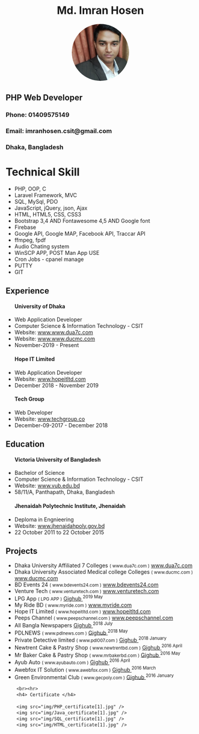 
  <div style="width:100%;text-align:center;margin-left:auto;margin-right:auto;">
   <h1>Md. Imran Hosen</h1>
 <img style="border-radius:50%;width:30%;text-align:center;"  src="img/imran.jpg" alt="Md.Imran Hosen">
  </div>
<h2> PHP Web Developer </h2>
<h3> Phone: 01409575149 </h3>
<h3> Email: imranhosen.csit@gmail.com </h3> 
<h3> Dhaka, Bangladesh</h3>

<h1>Technical Skill</h1>
<ul>
  <li>PHP, OOP, C</li>
  <li>Laravel Framework, MVC</li>
  <li>SQL, MySql, PDO</li>
  <li>JavaScript, jQuery, json, Ajax</li>
  <li>HTML, HTML5, CSS, CSS3</li>
  <li>Bootstrap 3,4 AND Fontawesome 4,5 AND Google font</li>
  <li>Firebase</li>
  <li>Google API, Google MAP, Facebook API, Traccar API</li>
  <li>ffmpeg, fpdf</li>
  <li>Audio Chating system</li>
  <li>WinSCP APP, POST Man App USE</li>
  <li>Cron Jobs - cpanel manage</li>
  <li>PUTTY</li>
  <li>GIT</li>
</ul>


<h2>Experience</h2>
<ul>
<h4>University of Dhaka</h4>
  <li>Web Application Developer</li>
  <li>Computer Science & Information Technology - CSIT</li>
  <li>Website: <a href="http://www.dua7c.com/" target="_blank">www.www.dua7c.com</a></li>
  <li>Website: <a href="http://www.ducmc.com/" target="_blank">www.www.ducmc.com</a></li>
  <li>November-2019 - Present</li>
  
  <h4>Hope IT Limited</h4>
  <li>Web Application Developer</li>
  <li>Website: <a href="http://hopeitltd.com/" target="_blank">www.hopeitltd.com</a></li>
  <li>December 2018 - November 2019</li>
  
  <h4>Tech Group</h4>
  <li>Web Developer</li>
  <li>Website: <a href="http://techgroup.co/" target="_blank">www.techgroup.co</a></li>
  <li>December-09-2017 - December 2018</li>
</ul>


<h2>Education</h2>
<ul>
<h4>Victoria University of Bangladesh</h4>
  <li>Bachelor of Science</li>
  <li>Computer Science & Information Technology - CSIT</li>
  <li>Website: <a href="http://vub.edu.bd/" target="_blank">www.vub.edu.bd</a></li>
  <li>58/11/A, Panthapath, Dhaka, Bangladesh</li>
  
  <h4>Jhenaidah Polytechnic Institute, Jhenaidah</h4>
  <li>Deploma in Engnieering</li>
  <li>Website: <a href="http://jhenaidahpoly.gov.bd/" target="_blank">www.jhenaidahpoly.gov.bd</a></li>
  <li>22 October 2011 to 22 October 2015</li>
</ul>

<h2>Projects</h2>
        <ul>
          <li>
             Dhaka University Affiliated 7 Colleges <small>( www.dua7c.com )</small> <a target="_blank" href="https://www.dua7c.com/"> <i class="fa fa-globe"></i> www.dua7c.com </a>
          </li>
          <li>
             Dhaka University Associated Medical college Colleges <small>( www.ducmc.com )</small> <a target="_blank" href="https://www.ducmc.com/"> <i class="fa fa-globe"></i> www.ducmc.com </a>
          </li>
          <li>
             BD Events 24 <small>( www.bdevents24.com )</small> <a target="_blank" href="https://www.ducmc.com/"> <i class="fa fa-globe"></i> www.bdevents24.com </a>
          </li>
          <li>
             Venture Tech <small>( www.venturetech.com )</small> <a target="_blank" href="https://www.venturetech.com/"> <i class="fa fa-globe"></i> www.venturetech.com </a>
          </li>
          <li>          
            LPG App <small>( LPG APP )</small> <a href="#"> <i class="fab fa-github"></i> Gighub </a> <sup> 2019 May </sup>
          </li>
          <li>
             My Ride BD <small>( www.myride.com )</small> <a target="_blank" href="#"> <i class="fa fa-globe"></i> www.myride.com </a>
          </li>
          <li>
             Hope IT Limited <small>( www.hopeitltd.com )</small> <a target="_blank" href="https://www.hopeitltd.com/"> <i class="fa fa-globe"></i> www.hopeitltd.com </a>
          </li>
          <li>
             Peeps Channel <small>( www.peepschannel.com )</small> <a target="_blank" href="https://www.ducmc.com/"> <i class="fa fa-globe"></i> www.peepschannel.com </a>            
          </li> 
          <li>          
            All Bangla Newspapers <a href="#"> <i class="fab fa-github"></i> Gighub </a> <sup> 2018 July </sup>
          </li>
          <li>
           <i class="fa-li fa fa-trophy text-warning"></i>            
            PDLNEWS <small>( www.pdlnews.com )</small> <a href="#"> <i class="fab fa-github"></i> Gighub </a> <sup> 2018 May </sup>
          </li>
          <li>         
            Private Detective limited <small>( www.pdl007.com )</small> <a href="#"> <i class="fab fa-github"></i> Gighub </a> <sup> 2018 January </sup>
          </li>
          <li>         
            Newtrent Cake & Pastry Shop <small>( www.newtrentbd.com )</small> <a href="#"> <i class="fab fa-github"></i> Gighub </a> <sup> 2016 April </sup>
          </li>
          <li>          
            Mr Baker Cake & Pastry Shop <small>( www.mrbakerbd.com )</small> <a href="#"> <i class="fab fa-github"></i> Gighub </a> <sup> 2016 May </sup>
          </li>
          <li>          
            Ayub Auto <small>( www.ayubauto.com )</small> <a href="#"> <i class="fab fa-github"></i> Gighub </a> <sup> 2016 April </sup>
          </li> 
           <li>          
            Awebfox IT Solution <small>( www.awebfox.com )</small> <a href="#"> <i class="fab fa-github"></i> Gighub </a> <sup> 2016 March </sup>
          </li> 
          <li>         
            Green Environmental Club <small>( www.gecpoly.com )</small> <a href="#"> <i class="fab fa-github"></i> Gighub </a> <sup> 2016 January </sup>
          </li>          
        </ul>
        
        <br><hr>
        <h4> Certificate </h4>
        
        <img src="img/PHP_certificate[1].jpg" />
        <img src="img/Java_certificate[1].jpg" />
        <img src="img/SQL_certificate[1].jpg" />
        <img src="img/HTML_certificate[1].jpg" />
